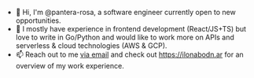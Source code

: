 - 👋 Hi, I'm @pantera-rosa, a software engineer currently open to new opportunities.
- 🐜 I mostly have experience in frontend development (React/JS+TS) but love to write in Go/Python and would like to work more on APIs and serverless & cloud technologies (AWS & GCP).
- 📫 Reach out to me [via email](ch7bacgqb7@privaterelay.appleid.com) and check out https://ilonabodn.ar for an overview of my work experience.
